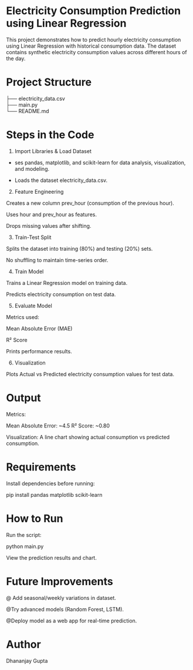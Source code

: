 # Electricity Consumption Prediction using Linear Regression

This project demonstrates how to predict hourly electricity consumption using Linear Regression with historical consumption data.
The dataset contains synthetic electricity consumption values across different hours of the day.

# Project Structure

├── electricity_data.csv  
├── main.py                
└── README.md             

# Steps in the Code
1. Import Libraries & Load Dataset

* ses pandas, matplotlib, and scikit-learn for data analysis, visualization, and modeling.

* Loads the dataset electricity_data.csv.

2. Feature Engineering

Creates a new column prev_hour (consumption of the previous hour).

Uses hour and prev_hour as features.

Drops missing values after shifting.

3. Train-Test Split

Splits the dataset into training (80%) and testing (20%) sets.

No shuffling to maintain time-series order.

4. Train Model

Trains a Linear Regression model on training data.

Predicts electricity consumption on test data.

5. Evaluate Model

Metrics used:

Mean Absolute Error (MAE)

R² Score

Prints performance results.

6. Visualization

Plots Actual vs Predicted electricity consumption values for test data.

# Output

Metrics:

Mean Absolute Error: ~4.5
R² Score: ~0.80


Visualization:
A line chart showing actual consumption vs predicted consumption.

# Requirements

Install dependencies before running:

pip install pandas matplotlib scikit-learn

# How to Run

Run the script:

python main.py


View the prediction results and chart.

# Future Improvements

@ Add seasonal/weekly variations in dataset.

@Try advanced models (Random Forest, LSTM).

@Deploy model as a web app for real-time prediction.

# Author

 Dhananjay Gupta
